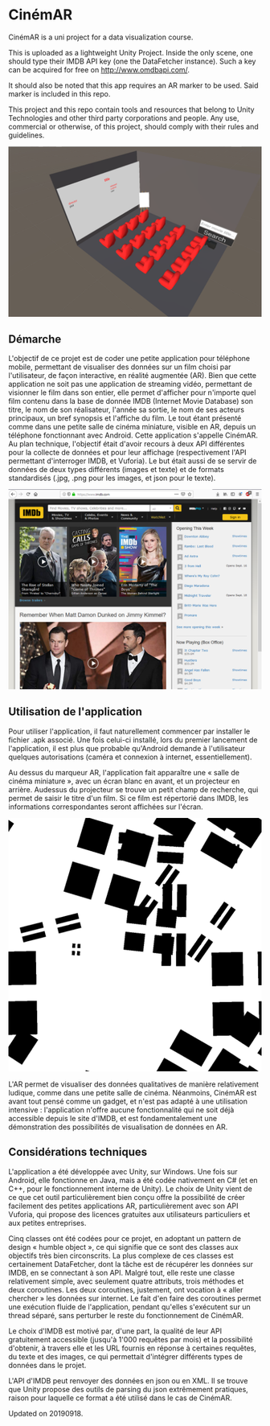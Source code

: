 # CinémAR
CinémAR is a uni project for a data visualization course.

This is uploaded as a lightweight Unity Project. Inside the only scene, one 
should type their IMDB API key (one the DataFetcher instance). Such a key can
be acquired for free on http://www.omdbapi.com/.

It should also be noted that this app requires an AR marker to be used. Said
marker is included in this repo.

This project and this repo contain tools and resources that belong to Unity
Technologies and other third party corporations and people. Any use, commercial
or otherwise, of this project, should comply with their rules and guidelines.

![Alt Text](Images/room_001.png)

## Démarche
L'objectif de ce projet est de coder une petite application pour téléphone mobile,
permettant de visualiser des données sur un film choisi par l'utilisateur, de façon interactive,
en réalité augmentée (AR). Bien que cette application ne soit pas une application de streaming
vidéo, permettant de visionner le film dans son entier, elle permet d'afficher pour n'importe
quel film contenu dans la base de donnée IMDB (Internet Movie Database) son titre, le nom de
son réalisateur, l'année sa sortie, le nom de ses acteurs principaux, un bref synopsis et l'affiche
du film. Le tout étant présenté comme dans une petite salle de cinéma miniature, visible en
AR, depuis un téléphone fonctionnant avec Android. Cette application s'appelle CinémAR.
Au plan technique, l'objectif était d'avoir recours à deux API différentes pour la collecte
de données et pour leur affichage (respectivement l'API permettant d'interroger IMDB, et
Vuforia). Le but était aussi de se servir de données de deux types différents (images et texte)
et de formats standardisés (.jpg, .png pour les images, et json pour le texte).

![Alt Text](Images/imdb_ps_001.png)

## Utilisation de l'application
Pour utiliser l'application, il faut naturellement commencer par installer le fichier .apk
associé. Une fois celui-ci installé, lors du premier lancement de l'application, il est plus que
probable qu'Android demande à l'utilisateur quelques autorisations (caméra et connexion à
internet, essentiellement).

Au dessus du marqueur AR, l'application fait apparaître une
« salle de cinéma miniature », avec un écran blanc en avant, et un projecteur en arrière. Audessus
du projecteur se trouve un petit champ de recherche, qui permet de saisir le titre d'un
film. Si ce film est répertorié dans IMDB, les informations correspondantes seront affichées
sur l'écran.

![Alt Text](Images/ar_marker_001.png)

L'AR permet de visualiser des données qualitatives de manière relativement ludique,
comme dans une petite salle de cinéma. Néanmoins, CinémAR est avant tout pensé comme un
gadget, et n'est pas adapté à une utilisation intensive : l'application n'offre aucune
fonctionnalité qui ne soit déjà accessible depuis le site d'IMDB, et est fondamentalement une
démonstration des possibilités de visualisation de données en AR.

## Considérations techniques
L'application a été développée avec Unity, sur Windows. Une fois sur Android, elle
fonctionne en Java, mais a été codée nativement en C# (et en C++, pour le fonctionnement
interne de Unity). Le choix de Unity vient de ce que cet outil particulièrement bien conçu offre
la possibilité de créer facilement des petites applications AR, particulièrement avec son API
Vuforia, qui propose des licences gratuites aux utilisateurs particuliers et aux petites
entreprises.

Cinq classes ont été codées pour ce projet, en adoptant un pattern de design « humble
object », ce qui signifie que ce sont des classes aux objectifs très bien circonscrits. La plus
complexe de ces classes est certainement DataFetcher, dont la tâche est de récupérer les
données sur IMDB, en se connectant à son API. Malgré tout, elle reste une classe relativement
simple, avec seulement quatre attributs, trois méthodes et deux coroutines.
Les deux coroutines, justement, ont vocation à « aller chercher » les données sur
internet. Le fait d'en faire des coroutines permet une exécution fluide de l'application, pendant
qu'elles s'exécutent sur un thread séparé, sans perturber le reste du fonctionnement de
CinémAR.

Le choix d'IMDB est motivé par, d'une part, la qualité de leur API gratuitement
accessible (jusqu'à 1'000 requêtes par mois) et la possibilité d'obtenir, à travers elle et les URL
fournis en réponse à certaines requêtes, du texte et des images, ce qui permettait d'intégrer
différents types de données dans le projet.

L'API d'IMDB peut renvoyer des données en json ou en XML. Il se trouve que Unity
propose des outils de parsing du json extrêmement pratiques, raison pour laquelle ce format a
été utilisé dans le cas de CinémAR.

Updated on 20190918.
